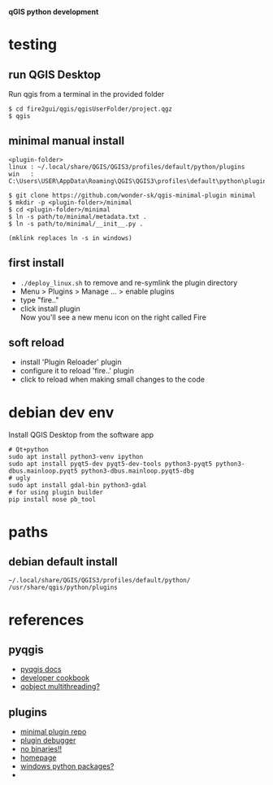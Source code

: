 __qGIS python development__

# testing
## run QGIS Desktop
Run qgis from a terminal in the provided folder
```
$ cd fire2gui/qgis/qgisUserFolder/project.qgz
$ qgis
```

## minimal manual install
```
<plugin-folder>
linux : ~/.local/share/QGIS/QGIS3/profiles/default/python/plugins
win   : C:\Users\USER\AppData\Roaming\QGIS\QGIS3\profiles\default\python\plugins\minimal

$ git clone https://github.com/wonder-sk/qgis-minimal-plugin minimal
$ mkdir -p <plugin-folder>/minimal
$ cd <plugin-folder>/minimal
$ ln -s path/to/minimal/metadata.txt .
$ ln -s path/to/minimal/__init__.py .

(mklink replaces ln -s in windows)
```

## first install 
- `./deploy_linux.sh` to remove and re-symlink the plugin directory  
- Menu > Plugins > Manage ... > enable plugins  
- type "fire.."  
- click install plugin  
Now you'll see a new menu icon on the right called Fire  

## soft reload
- install 'Plugin Reloader' plugin  
- configure it to reload 'fire..' plugin  
- click to reload when making small changes to the code  

# debian dev env
Install QGIS Desktop from the software app
```
# Qt+python
sudo apt install python3-venv ipython
sudo apt install pyqt5-dev pyqt5-dev-tools python3-pyqt5 python3-dbus.mainloop.pyqt5 python3-dbus.mainloop.pyqt5-dbg
# ugly
sudo apt install gdal-bin python3-gdal
# for using plugin builder
pip install nose pb_tool
```

# paths
## debian default install
```
~/.local/share/QGIS/QGIS3/profiles/default/python/  
/usr/share/qgis/python/plugins  
```

# references
## pyqgis
- [pyqgis docs](https://www.qgis.org/pyqgis/master/)
- [developer cookbook](https://docs.qgis.org/latest/en/docs/pyqgis_developer_cookbook/intro.html)
- [qobject multithreading?](https://github.com/wonder-sk/qgis-mtr-example-plugin/blob/master/plugin.py)

## plugins
- [minimal plugin repo](https://github.com/wonder-sk/qgis-minimal-plugin)
- [plugin debugger](https://github.com/wonder-sk/qgis-first-aid-plugin)
- [no binaries!!](https://plugins.qgis.org/publish/)
- [homepage](https://plugins.qgis.org/)
- [windows python packages?](https://landscapearchaeology.org/2018/installing-python-packages-in-qgis-3-for-windows/)
- []()




